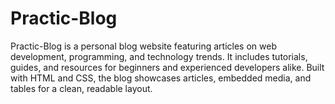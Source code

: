 # Practic-Blog
Practic-Blog is a personal blog website featuring articles on web development, programming, and technology trends. It includes tutorials, guides, and resources for beginners and experienced developers alike. Built with HTML and CSS, the blog showcases articles, embedded media, and tables for a clean, readable layout.
